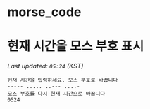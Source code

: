 # morse_code
# 현재 시간을 모스 부호 표시
<!-- MORSE_TIME_START -->
_Last updated: `05:24` (KST)_

```
현재 시간을 입력하세요. 모스 부호로 바꿉니다
----- ..... ..--- ....-
모스 부호를 다시 현재 시간으로 바꿉니다
0524
```
<!-- MORSE_TIME_END -->
